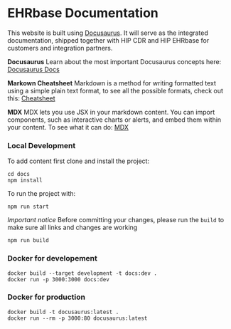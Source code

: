 # EHRbase Documentation

This website is built using [Docusaurus](https://docusaurus.io/). It will serve as the integrated documentation, shipped together with HIP CDR and HIP EHRbase for customers and integration partners.

**Docusaurus** Learn about the most important Docusaurus concepts here: [Docusaurus Docs](https://docusaurus.io/docs/category/guides)

**Markown Cheatsheet** Markdown is a method for writing formatted text using a simple plain text format, to see all the possible formats, check out this: [Cheatsheet](https://github.com/lifeparticle/Markdown-Cheatsheet)

**MDX** MDX lets you use JSX in your markdown content. You can import components, such as interactive charts or alerts, and embed them within your content. To see what it can do: [MDX](https://mdxjs.com/)

### Local Development

To add content first clone and install the project:

```
cd docs
npm install
```

To run the project with:

```
npm run start
```

_Important notice_ Before committing your changes, please run the `build` to make sure all links and changes are working

```
npm run build
```

### Docker for developement

```
docker build --target development -t docs:dev .
docker run -p 3000:3000 docs:dev
```

### Docker for production

```
docker build -t docusaurus:latest .
docker run --rm -p 3000:80 docusaurus:latest
```
